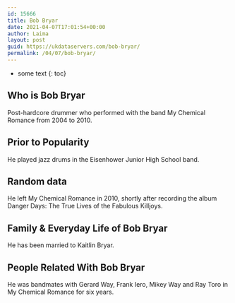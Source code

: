 ```yaml
---
id: 15666
title: Bob Bryar
date: 2021-04-07T17:01:54+00:00
author: Laima
layout: post
guid: https://ukdataservers.com/bob-bryar/
permalink: /04/07/bob-bryar/
---
```


* some text
{: toc}


## Who is Bob Bryar
                  
                  
                  
Post-hardcore drummer who performed with the band My Chemical Romance from 2004 to 2010.
                  
              
            
              
            
                
                
                
## Prior to Popularity
                  
                  
                  
He played jazz drums in the Eisenhower Junior High School band.
                  
              
            
              
            
                
                
                
## Random data
                  
                  
                  
He left My Chemical Romance in 2010, shortly after recording the album Danger Days: The True Lives of the Fabulous Killjoys.
                  
              
            
              
            
                
                
                
## Family & Everyday Life of Bob Bryar
                  
                  
                  
He has been married to Kaitlin Bryar.
                  
              
            
              
            
                
                
                
## People Related With Bob Bryar
                  
                  
                  
He was bandmates with Gerard Way, Frank Iero, Mikey Way and Ray Toro in My Chemical Romance for six years.
                  
              
            
              
            
                
              
            
              
              
            
            
              
            
          
          
          